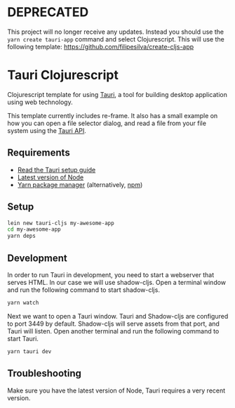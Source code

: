 # DEPRECATED

This project will no longer receive any updates. Instead you should use the `yarn create tauri-app` command and select Clojurescript. This will use the following template: https://github.com/filipesilva/create-cljs-app

# Tauri Clojurescript

Clojurescript template for using [Tauri](https://github.com/tauri-apps/tauri), a
tool for building desktop application using web technology.

This template currently includes re-frame. It also has a small example on how
you can open a file selector dialog, and read a file from your file system using
the [Tauri API](https://github.com/tauri-apps/tauri/wiki/11.-API).

## Requirements

* [Read the Tauri setup guide](https://tauri.studio/en/docs/getting-started/intro/#setting-up-your-environment)
* [Latest version of Node](https://nodejs.org/)
* [Yarn package manager](https://yarnpkg.com/) (alternatively, [npm](https://www.npmjs.com/))

## Setup

```sh
lein new tauri-cljs my-awesome-app
cd my-awesome-app
yarn deps
```

## Development

In order to run Tauri in development, you need to start a webserver that serves
HTML. In our case we will use shadow-cljs. Open a terminal window and run the
following command to start shadow-cljs.

```sh
yarn watch
```

Next we want to open a Tauri window. Tauri and Shadow-cljs are configured to
port 3449 by default. Shadow-cljs will serve assets from that port, and Tauri
will listen. Open another terminal and run the following command to start Tauri.

```sh
yarn tauri dev
```


## Troubleshooting

Make sure you have the latest version of Node, Tauri requires a very recent
version.
